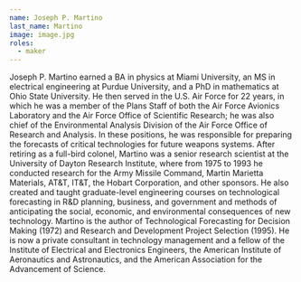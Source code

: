 ```yaml
---
name: Joseph P. Martino
last_name: Martino
image: image.jpg
roles:
  - maker
---
```

Joseph P. Martino earned a BA in physics at Miami University, an MS in electrical engineering at Purdue University, and a PhD in mathematics at Ohio State University. He then served in the U.S. Air Force for 22 years, in which he was a member of the Plans Staff of both the Air Force Avionics Laboratory and the Air Force Office of Scientific Research; he was also chief of the Environmental Analysis Division of the Air Force Office of Research and Analysis. In these positions, he was responsible for preparing the forecasts of critical technologies for future weapons systems. After retiring as a full-bird colonel, Martino was a senior research scientist at the University of Dayton Research Institute, where from 1975 to 1993 he conducted research for the Army Missile Command, Martin Marietta Materials, AT&T, IT&T, the Hobart Corporation, and other sponsors. He also created and taught graduate-level engineering courses on technological forecasting in R&D planning, business, and government and methods of anticipating the social, economic, and environmental consequences of new technology. Martino is the author of Technological Forecasting for Decision Making (1972) and Research and Development Project Selection (1995). He is now a private consultant in technology management and a fellow of the Institute of Electrical and Electronics Engineers, the American Institute of Aeronautics and Astronautics, and the American Association for the Advancement of Science.
